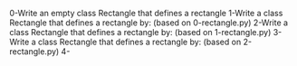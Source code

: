 0-Write an empty class Rectangle that defines a rectangle
1-Write a class Rectangle that defines a rectangle by: (based on 0-rectangle.py)
2-Write a class Rectangle that defines a rectangle by: (based on 1-rectangle.py)
3-Write a class Rectangle that defines a rectangle by: (based on 2-rectangle.py)
4-
